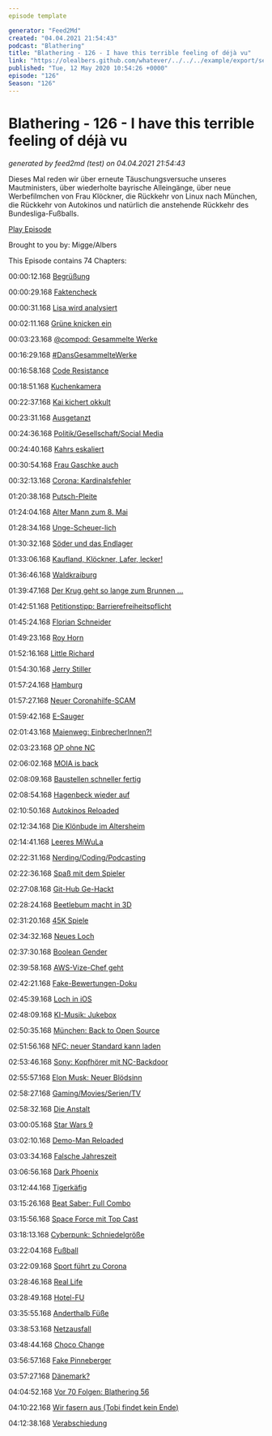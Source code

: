 ```yaml
---
episode template

generator: "Feed2Md"
created: "04.04.2021 21:54:43"
podcast: "Blathering"
title: "Blathering - 126 - I have this terrible feeling of déjà vu"
link: "https://olealbers.github.com/whatever/../../../example/export/seasons/5/2020/5/Blathering - 126 - I have this terrible feeling of déjà vu.md"
published: "Tue, 12 May 2020 10:54:26 +0000"
episode: "126"
Season: "126"
---
```


# Blathering - 126 - I have this terrible feeling of déjà vu
_generated by feed2md (test) on 04.04.2021 21:54:43_

Dieses Mal reden wir über erneute Täuschungsversuche unseres Mautministers, über wiederholte bayrische Alleingänge, über neue Werbefilmchen von Frau Klöckner, die Rückkehr von Linux nach München, die Rückkehr von Autokinos und natürlich die anstehende Rückkehr des Bundesliga-Fußballs.

[Play Episode](https://www.blathering.de/podlove/file/1229/s/feed/c/mp3/blathering_126.mp3)

Brought to you by: Migge/Albers

This Episode contains 74 Chapters:


00:00:12.168 [Begrüßung]()

00:00:29.168 [Faktencheck]()

00:00:31.168 [Lisa wird analysiert](https://www.faz.net/aktuell/feuilleton/medien/warum-lisa-eckhart-nicht-besonders-komisch-ist-16753604.html?GEPC=s3&premium=0x07e43af855ac8e0b614408e32c38639e)

00:02:11.168 [Grüne knicken ein](https://twitter.com/stammtischphilo/status/1258673254581047296)

00:03:23.168 [@compod: Gesammelte Werke](https://twitter.com/search?q=(from%3Acompod)%20(%40blathering_pod)%20until%3A2020-05-12%20since%3A2020-05-05&src=typed_query&f=live)

00:16:29.168 [#DansGesammelteWerke](https://twitter.com/search?q=(from%3Aevildanwallace)%20(%40blathering_pod)%20until%3A2020-05-12%20since%3A2020-05-05&src=typed_query&f=live)

00:16:58.168 [Code Resistance](https://twitter.com/stammtischphilo/status/1257637677324808193)

00:18:51.168 [Kuchenkamera](https://happyshooting.de/podcast/2020/05/07/659-chris-spricht-aus-dem-gedaechtnis/#t=4:42)

00:22:37.168 [Kai kichert okkult](https://pluspora.com/posts/dba57e0070db01385225101b0e91c357#a367cab072b60138c671005056264835)

00:23:31.168 [Ausgetanzt](https://www.tagesspiegel.de/gesellschaft/nach-putin-knicks-vor-zwei-jahren-oesterreichs-ex-aussenministerin-kneissl-schreibt-als-rt-autorin/25816064.html)

00:24:36.168 [Politik/Gesellschaft/Social Media]()

00:24:40.168 [Kahrs eskaliert](https://twitter.com/JoLepp/status/1257677559623540748)

00:30:54.168 [Frau Gaschke auch](https://twitter.com/sduwe/status/1257931582851166214)

00:32:13.168 [Corona: Kardinalsfehler](https://www.tagesschau.de/inland/verschwoerung-corona-103.html)

01:20:38.168 [Putsch-Pleite](https://wochendaemmerung.de/corona-land-und-wasserwirtschaft/?t=52%3A37)

01:24:04.168 [Alter Mann zum 8. Mai](https://www.tagesschau.de/inland/afd-gauland-kritik-101.html)

01:28:34.168 [Unge-Scheuer-lich](https://www.tagesspiegel.de/politik/erst-geloeschte-handydaten-jetzt-eine-email-affaere-ministerium-schreibt-scheuer-wie-aufklaerung-erschwert-werden-kann/25810234.html)

01:30:32.168 [Söder und das Endlager](https://wochendaemmerung.de/corona-land-und-wasserwirtschaft/?t=58%3A24)

01:33:06.168 [Kaufland, Klöckner, Lafer, lecker!](https://lauerundwehner.de/wehrbeauftragte-bundesinfluencerin-julia-kloeckner-einstellung-loveparade-verfahren/?t=45%3A30)

01:36:46.168 [Waldkraiburg](https://www.deutschlandfunk.de/oberbayern-tatverdaechtiger-von-waldkraiburg-nennt.2932.de.html?drn:news_id=1129240)

01:39:47.168 [Der Krug geht so lange zum Brunnen …](https://kelterei-kraemer.de/aktuelles/neuigkeiten/stellungnahme)

01:42:51.168 [Petitionstipp: Barrierefreiheitspflicht](https://www.change.org/p/bundestag-barrierefreiheit-pflicht-f%C3%BCr-restaurants-co-schluss-mit-der-diskriminierung-inklusionjetzt-maiprotest-unsichtbar)

01:45:24.168 [Florian Schneider](https://de.wikipedia.org/wiki/Florian_Schneider-Esleben)

01:49:23.168 [Roy Horn](https://de.wikipedia.org/wiki/Siegfried_und_Roy)

01:52:16.168 [Little Richard](https://de.wikipedia.org/wiki/Little_Richard)

01:54:30.168 [Jerry Stiller](https://de.wikipedia.org/wiki/Jerry_Stiller)

01:57:24.168 [Hamburg]()

01:57:27.168 [Neuer Coronahilfe-SCAM](https://www.presseportal.de/blaulicht/pm/6337/4590205)

01:59:42.168 [E-Sauger](https://www.stadtreinigung.hamburg/ueberuns/presse/archiv/index.html#pm1015)

02:01:43.168 [Maienweg: EinbrecherInnen?!](https://hamburg1.de/nachrichten/44812/Nach_versuchtem_Einbruch.html)

02:03:23.168 [OP ohne NC](https://www.presseportal.de/blaulicht/pm/6337/4591019)

02:06:02.168 [MOIA is back](https://www.moia.io/de-DE/blog/wiedersehen-beginnt-hier)

02:08:09.168 [Baustellen schneller fertig](https://www.ndr.de/nachrichten/hamburg/Wie-sich-Corona-auf-Hamburgs-Baustellen-auswirkt,baustellen440.html)

02:08:54.168 [Hagenbeck wieder auf](https://www.hagenbeck.de/de/_news/wiedereroeffnung_6.Mai.php)

02:10:50.168 [Autokinos Reloaded](https://www.mopo.de/hamburg/autokino-plaene-fuer-hamburg-wo-es-schnell-losgehen-koennte---und-wo-es-nichts-wird-36669318)

02:12:34.168 [Die Klönbude im Altersheim](https://hamburg1.de/nachrichten/44798/Gegen_die_Einsamkeit_Kloen_Bude_fuer_Pflegeheim.html)

02:14:41.168 [Leeres MiWuLa](https://www.youtube.com/watch?v=JwDvcydkQEE)

02:22:31.168 [Nerding/Coding/Podcasting]()

02:22:36.168 [Spaß mit dem Spieler](https://twitter.com/tmigge/status/1257912208840953857)

02:27:08.168 [Git-Hub Ge-Hackt](https://www.bleepingcomputer.com/news/security/microsofts-github-account-allegedly-hacked-500gb-stolen/)

02:28:24.168 [Beetlebum macht in 3D](https://www.youtube.com/watch?v=tl8NbJxlzbg)

02:31:20.168 [45K Spiele](https://www.die-retrogaming-konsole.com/)

02:34:32.168 [Neues Loch](https://twitter.com/ifun_news/status/1259732986804621312)

02:37:30.168 [Boolean Gender](https://twitter.com/einBambi/status/1257444662899617798)

02:39:58.168 [AWS-Vize-Chef geht](https://www.heise.de/newsticker/meldung/Amazon-Manager-kuendigt-aus-Protest-gegen-Entlassungen-4715106.html?wt_mc=nl.red.ho.ho-nl-daily.2020-05-06.link.link)

02:42:21.168 [Fake-Bewertungen-Doku](https://www.youtube.com/watch?v=27Av1-0qHJ8&feature=youtu.be)

02:45:39.168 [Loch in iOS](https://www.golem.de/news/ios-fehlerhaftes-xml-trickst-apple-betriebssystem-aus-2005-148266.html)

02:48:09.168 [KI-Musik: Jukebox](https://www.golem.de/news/openai-ki-software-komponiert-popsongs-2005-148275.html)

02:50:35.168 [München: Back to Open Source](https://www.golem.de/news/limux-muenchen-will-wieder-open-source-software-praeferieren-2005-148303.html)

02:51:56.168 [NFC: neuer Standard kann laden](https://www.golem.de/news/wlc-nfc-geraete-koennen-kuenftig-drahtlos-andere-geraete-aufladen-2005-148328.html)

02:53:46.168 [Sony: Kopfhörer mit NC-Backdoor](https://www.golem.de/news/audio-sony-stellt-abwaschbare-bluetooth-ohrstoepsel-vor-2005-148330.html)

02:55:57.168 [Elon Musk: Neuer Blödsinn](https://www.golem.de/news/corona-beschraenkungen-musk-droht-mit-verlagerung-von-firmensitz-aus-kalifornien-2005-148371.html)

02:58:27.168 [Gaming/Movies/Serien/TV]()

02:58:32.168 [Die Anstalt](https://www.zdf.de/comedy/die-anstalt/die-anstalt-vom-5-mai-2020-100.html)

03:00:05.168 [Star Wars 9](https://de.wikipedia.org/wiki/Star_Wars:_Der_Aufstieg_Skywalkers)

03:02:10.168 [Demo-Man Reloaded](https://www.ign.com/articles/demolition-man-2-warner-bros-sylvester-stallone?sf121774173=1)

03:03:34.168 [Falsche Jahreszeit](https://twitter.com/stammtischphilo/status/1258703165781946368)

03:06:56.168 [Dark Phoenix](https://de.wikipedia.org/wiki/X-Men:_Dark_Phoenix)

03:12:44.168 [Tigerkäfig](https://www.dwdl.de/nachrichten/77497/tiger_king_als_serie_nicolas_cage_spielt_joe_exotic/)

03:15:26.168 [Beat Saber: Full Combo](https://twitter.com/stammtischphilo/status/1258878773379903489)

03:15:56.168 [Space Force mit Top Cast](https://twitter.com/stammtischphilo/status/1259833020984578049)

03:18:13.168 [Cyberpunk: Schniedelgröße](https://www.golem.de/news/cyberpunk-2077-spieler-koennen-betrunken-auto-fahren-2005-148310.html)

03:22:04.168 [Fußball]()

03:22:09.168 [Sport führt zu Corona](https://www.spiegel.de/sport/fussball/salomon-kalou-ueber-das-corona-video-ich-bin-mehr-als-nur-fuenf-schlechte-minuten-auf-video-a-44040a8b-56f3-4e62-a78a-9ec50ab0d90d)

03:28:46.168 [Real Life]()

03:28:49.168 [Hotel-FU](https://www.anwaltonline.com/reiserecht/tipps/1933/hotelstornierung-aufgrund-des-corona-virus)

03:35:55.168 [Anderthalb Füße](https://twitter.com/stammtischphilo/status/1259551219527401475)

03:38:53.168 [Netzausfall](https://twitter.com/tmigge/status/1257654271543324673)

03:48:44.168 [Choco Change](https://twitter.com/stammtischphilo/status/1258818830333366275)

03:56:57.168 [Fake Pinneberger](https://twitter.com/stammtischphilo/status/1257678038768246786)

03:57:27.168 [Dänemark?](https://www.nordschleswiger.dk/de/nordschleswig-daenemark/oeffnung-daenemarks-geht-naechste-phase-grenze-bleibt-geschlossen)

04:04:52.168 [Vor 70 Folgen: Blathering 56](https://www.blathering.de/2018/08/blathering-056-sommerlochfrass/)

04:10:22.168 [Wir fasern aus (Tobi findet kein Ende)]()

04:12:38.168 [Verabschiedung]()


